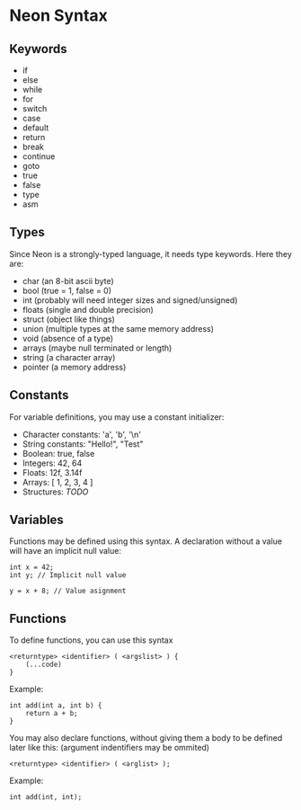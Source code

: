 # Neon Syntax

## Keywords
- if
- else
- while
- for
- switch
- case
- default
- return
- break
- continue
- goto
- true
- false
- type
- asm

## Types
Since Neon is a strongly-typed language, it needs type keywords.
Here they are:
- char (an 8-bit ascii byte)
- bool (true = 1, false = 0)
- int (probably will need integer sizes and signed/unsigned)
- floats (single and double precision)
- struct (object like things)
- union (multiple types at the same memory address)
- void (absence of a type)
- arrays (maybe null terminated or length)
- string (a character array)
- pointer (a memory address)

## Constants
For variable definitions, you may use a constant initializer:
- Character constants: 'a', 'b', '\n'
- String constants: "Hello!", "Test"
- Boolean: true, false
- Integers: 42, 64
- Floats: 12f, 3.14f
- Arrays: [ 1, 2, 3, 4 ]
- Structures: _TODO_

## Variables
Functions may be defined using this syntax. A declaration without a value will have an implicit null value:
```ne
int x = 42;
int y; // Implicit null value

y = x + 8; // Value asignment
```

## Functions
To define functions, you can use this syntax
```ne
<returntype> <identifier> ( <argslist> ) {
    (...code)
}
```
Example:
```ne
int add(int a, int b) {
    return a + b;
}
```
You may also declare functions, without giving them a body to be defined later like this: (argument indentifiers may be ommited)
```ne
<returntype> <identifier> ( <arglist> );
```
Example:
```ne
int add(int, int);
```

